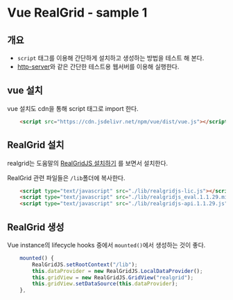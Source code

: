 # Vue RealGrid - sample 1

## 개요

- `script` 태그를 이용해 간단하게 설치하고 생성하는 방법을 테스트 해 본다.
- [http-server](https://www.npmjs.com/package/http-server)와 같은 간단한 테스트용 웹서버를 이용해 실행한다.

## vue 설치

vue 설치도 cdn을 통해 script 태그로 import 한다.

``` html
    <script src="https://cdn.jsdelivr.net/npm/vue/dist/vue.js"></script>
```

## RealGrid 설치

realgrid는 도움말의 [RealGridJS 설치하기](http://help.realgrid.com/tutorial/a1/) 를 보면서 설치한다.

RealGrid 관련 파일들은 `/lib`폴더에 복사한다.

``` html
    <script type="text/javascript" src="./lib/realgridjs-lic.js"></script>
    <script type="text/javascript" src="./lib/realgridjs_eval.1.1.29.min.js"></script>
    <script type="text/javascript" src="./lib/realgridjs-api.1.1.29.js"></script>
```

## RealGrid 생성

Vue instance의 lifecycle hooks 중에서 `mounted()`에서 생성하는 것이 좋다.

``` js
    mounted() {
        RealGridJS.setRootContext("/lib");
        this.dataProvider = new RealGridJS.LocalDataProvider();
        this.gridView = new RealGridJS.GridView("realgrid");
        this.gridView.setDataSource(this.dataProvider);
    },
```